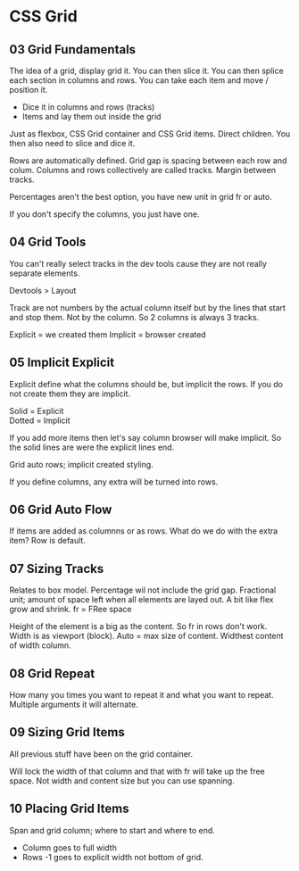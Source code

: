 # CSS Grid

## 03 Grid Fundamentals
The idea of a grid, display grid it. You can then slice it. You can then splice each section in columns and rows. You can take each item and move / position it.

* Dice it in columns and rows (tracks)
* Items and lay them out inside the grid

Just as flexbox, CSS Grid container and CSS Grid items. Direct children. You then also need to slice and dice it.

Rows are automatically defined. Grid gap is spacing between each row and colum. Columns and rows collectively are called tracks. Margin between tracks.

Percentages aren't the best option, you have new unit in grid fr or auto.

If you don't specify the columns, you just have one.

## 04 Grid Tools
You can't really select tracks in the dev tools cause they are not really separate elements.

Devtools > Layout

Track are not numbers by the actual column itself but by the lines that start and stop them. Not by the column. So 2 columns is always 3 tracks.

Explicit = we created them
Implicit = browser created

## 05 Implicit Explicit
Explicit define what the columns should be, but implicit the rows. If you do not create them they are implicit.

Solid = Explicit  
Dotted = Implicit

If you add more items then let's say column browser will make implicit. So the solid lines are were the explicit lines end.

Grid auto rows; implicit created styling.

If you define columns, any extra will be turned into rows.

## 06 Grid Auto Flow
If items are added as columnns or as rows. What do we do with the extra item?
Row is default.

## 07 Sizing Tracks
Relates to box model. Percentage wil not include the grid gap.
Fractional unit; amount of space left when all elements are layed out. 
A bit like flex grow and shrink. fr = FRee space

Height of the element is a big as the content. So fr in rows don't work. Width is as viewport (block).
Auto = max size of content. Widthest content of width column.

## 08 Grid Repeat
How many you times you want to repeat it and what you want to repeat.
Multiple arguments it will alternate.

## 09 Sizing Grid Items
All previous stuff have been on the grid container.

Will lock the width of that column and that with fr will take up the free space.
Not width and content size but you can use spanning.

## 10 Placing Grid Items
Span and grid column; where to start and where to end.
* Column goes to full width
* Rows -1 goes to explicit width not bottom of grid.